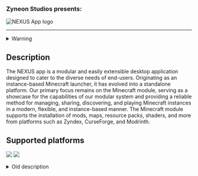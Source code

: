 ### Zyneon Studios presents:
![NEXUS App logo](https://i.ibb.co/McFGPDL/Logo-normal.png)

- - -

<details>
    <summary>Warning</summary>
    For your security, please download the NEXUS app directly from our official websites https://nexus.zyneonstudios.com and https://github.com/zyneonstudios/nexus-app. Downloading from other sources may expose you to risks such as malware. We cannot guarantee the safety of downloads from third-party links.
</details>

## Description
The NEXUS app is a modular and easily extensible desktop application designed to cater to the diverse needs of end-users. Originating as an instance-based Minecraft launcher, it has evolved into a standalone platform. Our primary focus remains on the Minecraft module, serving as a showcase for the capabilities of our modular system and providing a reliable method for managing, sharing, discovering, and playing Minecraft instances in a modern, flexible, and instance-based manner. The Minecraft module supports the installation of mods, maps, resource packs, shaders, and more from platforms such as Zyndex, CurseForge, and Modrinth.

## Supported platforms
![](https://i.ibb.co/FK4LNHm/platforms.png)
[<img src="https://i.ibb.co/nBLzRMT/download.png">](https://github.com/zyneonstudios/nexus-app/releases/latest)

<details>
    <summary>Old description</summary>
    Download the Zyneon Application from https://github.com/zyneonstudios/nexus-app/releases and https://nexus.zyneonstudios.com/application only! All other sources are not verified and we assume no liability!

---
![Zyneon Application logo and text](https://i.ibb.co/tsKhXtB/23.png)
by [Zyneon Studios](https://www.zyneonstudios.com). Metadata and update repository: [here](https://github.com/zyneonstudios/nexus-nex)
---
Supported platforms:
![Zyneon Application logo and text](https://i.ibb.co/FK4LNHm/platforms.png)
---
# Description
The Zyneon Application allows you to create, launch, manage, download and share Minecraft instances and modpacks. It supports a variety of Minecraft versions and has integrations for CurseForge and Modrinth. Install shaders, mods, resource packs and much more in the Zyneon Application.

---
# Web version (alpha)
The application also has a version that can be easily accessed from an Internet browser. This is currently still in a very early alpha phase and is missing a lot of features.

[Click here to open web version](https://www.zyneonstudios.com/nexus/app)

---
[<img src="https://i.ibb.co/nBLzRMT/download.png">](https://github.com/zyneonstudios/nexus-app/releases/latest)

---
# Images
![Zyneon application start screen](https://i.ibb.co/GJqWk0n/start.png)
![Zyneon application general settings](https://i.ibb.co/8Xcbj6N/general.png)
![Zyneon application global settings](https://i.ibb.co/MChrbNt/global.png)
![Zyneon application profile settings](https://i.ibb.co/YcZkyf6/profile.png)
![Zyneon application instance view](https://i.ibb.co/g7v9bzt/zyneonplus.png)
![Zyneon application instance creator](https://i.ibb.co/nLv9k26/creator.png)
![Zyneon application instance content manager](https://i.ibb.co/DL16dk4/mods.png)
![Zyneon application resources page](https://i.ibb.co/ys5tdv9/resources.png)
![Zyneon application official packs](https://i.ibb.co/RchrH1j/official.png)
</details>